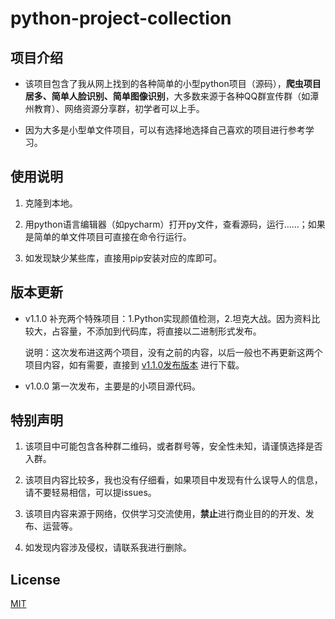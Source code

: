 python-project-collection
======

## 项目介绍
- 该项目包含了我从网上找到的各种简单的小型python项目（源码），**爬虫项目居多、简单人脸识别、简单图像识别**，大多数来源于各种QQ群宣传群（如潭州教育）、网络资源分享群，初学者可以上手。

- 因为大多是小型单文件项目，可以有选择地选择自己喜欢的项目进行参考学习。


## 使用说明
1. 克隆到本地。

2. 用python语言编辑器（如pycharm）打开py文件，查看源码，运行……；如果是简单的单文件项目可直接在命令行运行。

3. 如发现缺少某些库，直接用pip安装对应的库即可。

## 版本更新

- v1.1.0 补充两个特殊项目：1.Python实现颜值检测，2.坦克大战。因为资料比较大，占容量，不添加到代码库，将直接以二进制形式发布。

  说明：这次发布进这两个项目，没有之前的内容，以后一般也不再更新这两个项目内容，如有需要，直接到 [v1.1.0发布版本](https://github.com/yansheng836/python-project-collection/releases/tag/v1.1.0) 进行下载。

- v1.0.0 第一次发布，主要是的小项目源代码。 

## 特别声明

1. 该项目中可能包含各种群二维码，或者群号等，安全性未知，请谨慎选择是否入群。
2. 该项目内容比较多，我也没有仔细看，如果项目中发现有什么误导人的信息，请不要轻易相信，可以提issues。
3. 该项目内容来源于网络，仅供学习交流使用，**禁止**进行商业目的的开发、发布、运营等。

4. 如发现内容涉及侵权，请联系我进行删除。


## License

[MIT](https://github.com/yansheng836/python-project-collection/blob/master/LICENSE.txt)